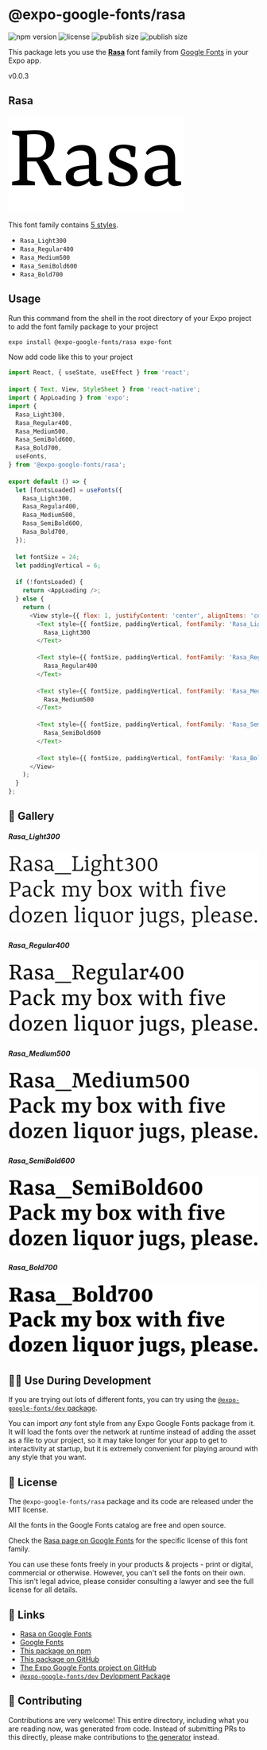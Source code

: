 # @expo-google-fonts/rasa

![npm version](https://flat.badgen.net/npm/v/@expo-google-fonts/rasa)
![license](https://flat.badgen.net/github/license/expo/google-fonts)
![publish size](https://flat.badgen.net/packagephobia/install/@expo-google-fonts/rasa)
![publish size](https://flat.badgen.net/packagephobia/publish/@expo-google-fonts/rasa)

This package lets you use the [**Rasa**](https://fonts.google.com/specimen/Rasa) font family from [Google Fonts](https://fonts.google.com/) in your Expo app.

v0.0.3

## Rasa

![Rasa](./font-family.png)

This font family contains [5 styles](#-gallery).

- `Rasa_Light300`
- `Rasa_Regular400`
- `Rasa_Medium500`
- `Rasa_SemiBold600`
- `Rasa_Bold700`

## Usage

Run this command from the shell in the root directory of your Expo project to add the font family package to your project
```sh
expo install @expo-google-fonts/rasa expo-font
```

Now add code like this to your project
```js
import React, { useState, useEffect } from 'react';

import { Text, View, StyleSheet } from 'react-native';
import { AppLoading } from 'expo';
import {
  Rasa_Light300,
  Rasa_Regular400,
  Rasa_Medium500,
  Rasa_SemiBold600,
  Rasa_Bold700,
  useFonts,
} from '@expo-google-fonts/rasa';

export default () => {
  let [fontsLoaded] = useFonts({
    Rasa_Light300,
    Rasa_Regular400,
    Rasa_Medium500,
    Rasa_SemiBold600,
    Rasa_Bold700,
  });

  let fontSize = 24;
  let paddingVertical = 6;

  if (!fontsLoaded) {
    return <AppLoading />;
  } else {
    return (
      <View style={{ flex: 1, justifyContent: 'center', alignItems: 'center' }}>
        <Text style={{ fontSize, paddingVertical, fontFamily: 'Rasa_Light300' }}>
          Rasa_Light300
        </Text>

        <Text style={{ fontSize, paddingVertical, fontFamily: 'Rasa_Regular400' }}>
          Rasa_Regular400
        </Text>

        <Text style={{ fontSize, paddingVertical, fontFamily: 'Rasa_Medium500' }}>
          Rasa_Medium500
        </Text>

        <Text style={{ fontSize, paddingVertical, fontFamily: 'Rasa_SemiBold600' }}>
          Rasa_SemiBold600
        </Text>

        <Text style={{ fontSize, paddingVertical, fontFamily: 'Rasa_Bold700' }}>Rasa_Bold700</Text>
      </View>
    );
  }
};

```

## 🔡 Gallery

##### Rasa_Light300
![Rasa_Light300](./6d1458902052379a4c442fe3c08dfb90a878e6187abc480b52afc11943431dd3.ttf.png)

##### Rasa_Regular400
![Rasa_Regular400](./d5a933545a7d1e9a3ce0493c853f75c27dc067506d4c32398c0f724f726435cb.ttf.png)

##### Rasa_Medium500
![Rasa_Medium500](./f5a6e10ca22dc5d39cb49a70330bb3f3b7dc5361feb0b59693284816acf3dc6d.ttf.png)

##### Rasa_SemiBold600
![Rasa_SemiBold600](./0ce2031b3cd5dd01a2d4c96225c44fa6813df124cbf2f4f078c859e4e0abdd6d.ttf.png)

##### Rasa_Bold700
![Rasa_Bold700](./f756b8a84bfdccc709dbc00ba23c8852f077e23210d148b4a158e4feb7c1901e.ttf.png)


## 👩‍💻 Use During Development

If you are trying out lots of different fonts, you can try using the [`@expo-google-fonts/dev` package](https://github.com/expo/google-fonts/tree/master/font-packages/dev#readme).

You can import *any* font style from any Expo Google Fonts package from it. It will load the fonts
over the network at runtime instead of adding the asset as a file to your project, so it may take longer
for your app to get to interactivity at startup, but it is extremely convenient
for playing around with any style that you want.

## 📖 License

The `@expo-google-fonts/rasa` package and its code are released under the MIT license.

All the fonts in the Google Fonts catalog are free and open source.

Check the [Rasa page on Google Fonts](https://fonts.google.com/specimen/Rasa) for the specific license of this font family.

You can use these fonts freely in your products & projects - print or digital, commercial or otherwise. However, you can't sell the fonts on their own. This isn't legal advice, please consider consulting a lawyer and see the full license for all details.

## 🔗 Links

- [Rasa on Google Fonts](https://fonts.google.com/specimen/Rasa)
- [Google Fonts](https://fonts.google.com/)
- [This package on npm](https://www.npmjs.com/package/@expo-google-fonts/rasa)
- [This package on GitHub](https://github.com/expo/google-fonts/tree/master/font-packages/rasa)
- [The Expo Google Fonts project on GitHub](https://github.com/expo/google-fonts)
- [`@expo-google-fonts/dev` Devlopment Package](https://github.com/expo/google-fonts/tree/master/font-packages/dev)


## 🤝 Contributing

Contributions are very welcome! This entire directory, including what you are reading now, was generated from code. Instead of submitting PRs to this directly, please make contributions to [the generator](https://github.com/expo/google-fonts/tree/master/packages/generator) instead.
